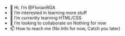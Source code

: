 - 👋 Hi, I’m @FlorianRGA
- 👀 I’m interested in learning more stuff
- 🌱 I’m currently learning HTML/CSS
- 💞️ I’m looking to collaborate on Nothing for now 
- 📫 How to reach me (No Info for now, Catch you later)

<!---
FlorianRGA/FlorianRGA is a ✨ special ✨ repository because its `README.md` (this file) appears on your GitHub profile.
You can click the Preview link to take a look at your changes.
--->
